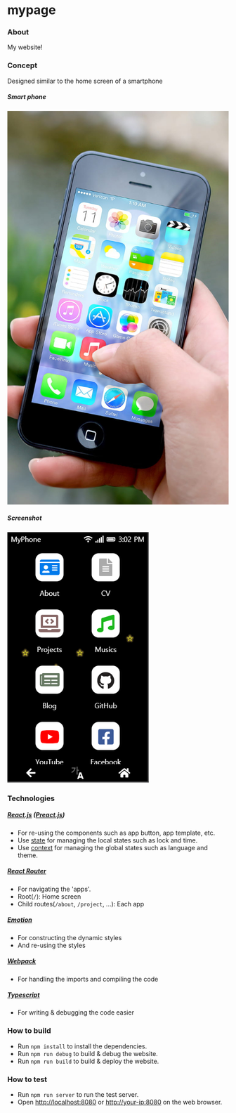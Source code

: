# mypage

### About
My website!

### Concept
Designed similar to the home screen of a smartphone

##### Smart phone
![Smartphone](https://github.com/Avantgarde95/Avantgarde95.github.io/blob/master/Smartphone.jpg)

##### Screenshot
![Screenshot](https://github.com/Avantgarde95/Avantgarde95.github.io/blob/master/Screenshot.png)

### Technologies
##### [React.js](https://reactjs.org/) ([Preact.js](https://preactjs.com/))
- For re-using the components such as app button, app template, etc.
- Use [state](https://reactjs.org/docs/hooks-state.html) for managing the local states such as lock and time.
- Use [context](https://reactjs.org/docs/context.html) for managing the global states such as language and theme.

##### [React Router](https://reacttraining.com/blog/react-router-v6-pre/)
- For navigating the 'apps'.
- Root(`/`): Home screen
- Child routes(`/about`, `/project`, ...): Each app

##### [Emotion](https://emotion.sh/)
- For constructing the dynamic styles
- And re-using the styles

##### [Webpack](https://webpack.js.org/)
- For handling the imports and compiling the code

##### [Typescript](https://www.typescriptlang.org/)
- For writing & debugging the code easier

### How to build
- Run `npm install` to install the dependencies.
- Run `npm run debug` to build & debug the website.
- Run `npm run build` to build & deploy the website.

### How to test
- Run `npm run server` to run the test server.
- Open <http://localhost:8080> or <http://your-ip:8080> on the web browser.

